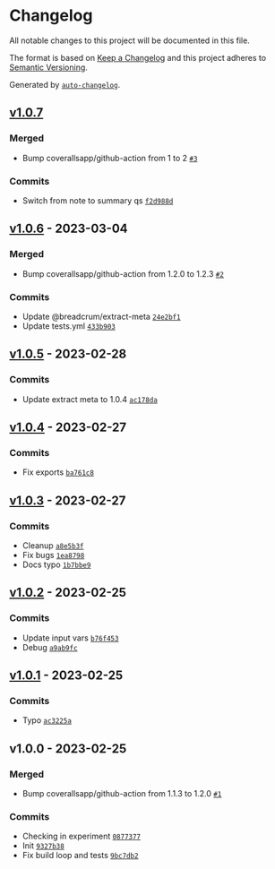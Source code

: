 # Changelog

All notable changes to this project will be documented in this file.

The format is based on [Keep a Changelog](https://keepachangelog.com/en/1.0.0/)
and this project adheres to [Semantic Versioning](https://semver.org/spec/v2.0.0.html).

Generated by [`auto-changelog`](https://github.com/CookPete/auto-changelog).

## [v1.0.7](https://github.com/hifiwi-fi/bc-bookmarklet/compare/v1.0.6...v1.0.7)

### Merged

- Bump coverallsapp/github-action from 1 to 2 [`#3`](https://github.com/hifiwi-fi/bc-bookmarklet/pull/3)

### Commits

- Switch from note to summary qs [`f2d988d`](https://github.com/hifiwi-fi/bc-bookmarklet/commit/f2d988de913b337fc937637c40ee74eee3de5fd3)

## [v1.0.6](https://github.com/hifiwi-fi/bc-bookmarklet/compare/v1.0.5...v1.0.6) - 2023-03-04

### Merged

- Bump coverallsapp/github-action from 1.2.0 to 1.2.3 [`#2`](https://github.com/hifiwi-fi/bc-bookmarklet/pull/2)

### Commits

- Update @breadcrum/extract-meta [`24e2bf1`](https://github.com/hifiwi-fi/bc-bookmarklet/commit/24e2bf1b255cb2828a6681f8056cee129e880e5c)
- Update tests.yml [`433b903`](https://github.com/hifiwi-fi/bc-bookmarklet/commit/433b903ed5cc2c90e4da45c68ec0966059e38dcd)

## [v1.0.5](https://github.com/hifiwi-fi/bc-bookmarklet/compare/v1.0.4...v1.0.5) - 2023-02-28

### Commits

- Update extract meta to 1.0.4 [`ac178da`](https://github.com/hifiwi-fi/bc-bookmarklet/commit/ac178da66d8d4db923fae25cde4ca408a4a46cf5)

## [v1.0.4](https://github.com/hifiwi-fi/bc-bookmarklet/compare/v1.0.3...v1.0.4) - 2023-02-27

### Commits

- Fix exports [`ba761c8`](https://github.com/hifiwi-fi/bc-bookmarklet/commit/ba761c8b23f418c7c3b5421198e4d3f7e65015b0)

## [v1.0.3](https://github.com/hifiwi-fi/bc-bookmarklet/compare/v1.0.2...v1.0.3) - 2023-02-27

### Commits

- Cleanup [`a8e5b3f`](https://github.com/hifiwi-fi/bc-bookmarklet/commit/a8e5b3f728b178cf91efa8395750bfa55a0fc883)
- Fix bugs [`1ea8798`](https://github.com/hifiwi-fi/bc-bookmarklet/commit/1ea8798164806ca5d376e4fb1baa56e83b43ac98)
- Docs typo [`1b7bbe9`](https://github.com/hifiwi-fi/bc-bookmarklet/commit/1b7bbe9942cc0d664693ab658e1bd639ed08c41d)

## [v1.0.2](https://github.com/hifiwi-fi/bc-bookmarklet/compare/v1.0.1...v1.0.2) - 2023-02-25

### Commits

- Update input vars [`b76f453`](https://github.com/hifiwi-fi/bc-bookmarklet/commit/b76f4539fec658303cce7594215a3e2434a92da2)
- Debug [`a9ab9fc`](https://github.com/hifiwi-fi/bc-bookmarklet/commit/a9ab9fca5a437427e4cf4e77390eb972841e5960)

## [v1.0.1](https://github.com/hifiwi-fi/bc-bookmarklet/compare/v1.0.0...v1.0.1) - 2023-02-25

### Commits

- Typo [`ac3225a`](https://github.com/hifiwi-fi/bc-bookmarklet/commit/ac3225ae011b65a23f2dd145ca029ee0470b339b)

## v1.0.0 - 2023-02-25

### Merged

- Bump coverallsapp/github-action from 1.1.3 to 1.2.0 [`#1`](https://github.com/hifiwi-fi/bc-bookmarklet/pull/1)

### Commits

- Checking in experiment [`0877377`](https://github.com/hifiwi-fi/bc-bookmarklet/commit/0877377cb195f480023f8e2552fc33705579a53e)
- Init [`9327b38`](https://github.com/hifiwi-fi/bc-bookmarklet/commit/9327b389a1b80a2d064594d9e2e8c3ed31c57d7a)
- Fix build loop and tests [`9bc7db2`](https://github.com/hifiwi-fi/bc-bookmarklet/commit/9bc7db29c0324861479f6c5f4dfa7901c4659600)
